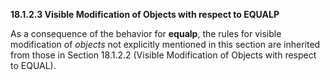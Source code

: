 **18.1.2.3 Visible Modification of Objects with respect to EQUALP** 

As a consequence of the behavior for **equalp**, the rules for visible modification of *objects* not explicitly mentioned in this section are inherited from those in Section 18.1.2.2 (Visible Modification of Objects with respect to EQUAL). 



 

 

